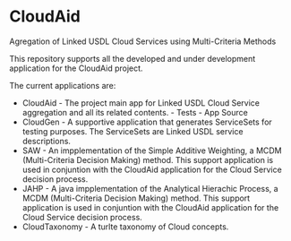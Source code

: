 CloudAid
========

Agregation of Linked USDL Cloud Services using Multi-Criteria Methods

This repository supports all the developed and under development application for the CloudAid project.

The current applications are:
+ CloudAid - The project main app for Linked USDL Cloud Service aggregation and all its related contents.
      - Tests
      - App Source
+ CloudGen - A supportive application that generates ServiceSets for testing purposes. The ServiceSets are Linked USDL service descriptions.
+ SAW - An impplementation of the Simple Additive Weighting, a MCDM (Multi-Criteria Decision Making) method. This support application is used in conjuntion with the CloudAid application for the Cloud Service decision process.
+ JAHP - A java impplementation of the Analytical Hierachic Process, a MCDM (Multi-Criteria Decision Making) method. This support application is used in conjuntion with the CloudAid application for the Cloud Service decision process.
+ CloudTaxonomy - A turlte taxonomy of Cloud concepts.
